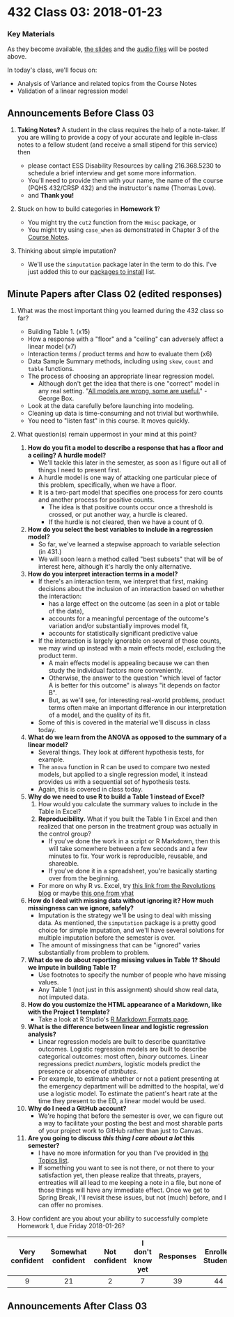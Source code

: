 # 432 Class 03: 2018-01-23

### Key Materials

As they become available, [the slides](https://github.com/THOMASELOVE/432-2018/tree/master/slides/class03) and the [audio files](https://github.com/THOMASELOVE/432-2018/tree/master/slides/class03) will be posted above.

In today's class, we'll focus on:
+ Analysis of Variance and related topics from the Course Notes
+ Validation of a linear regression model

## Announcements Before Class 03

1. **Taking Notes?** A student in the class requires the help of a note-taker. If you are willing to provide a copy of your accurate and legible in-class notes to a fellow student (and receive a small stipend for this service) then 
    + please contact ESS Disability Resources by calling 216.368.5230 to schedule a brief interview and get some more information.
    + You'll need to provide them with your name, the name of the course (PQHS 432/CRSP 432) and the instructor's name (Thomas Love). 
    + and **Thank you!**

2. Stuck on how to build categories in **Homework 1**?
    + You might try the `cut2` function from the `Hmisc` package, or
    + You might try using `case_when` as demonstrated in Chapter 3 of the [Course Notes](https://thomaselove.github.io/432-notes/).

3. Thinking about simple imputation?
    + We'll use the `simputation` package later in the term to do this. I've just added this to our [packages to install](https://github.com/THOMASELOVE/432-2018/blob/master/data-and-code/PACKAGES.MD) list.

## **Minute Papers** after Class 02 (edited responses)

1. What was the most important thing you learned during the 432 class so far?
    - Building Table 1. (x15)
    - How a response with a "floor" and a "ceiling" can adversely affect a linear model (x7)
    - Interaction terms / product terms and how to evaluate them (x6)
    - Data Sample Summary methods, including using `skew`, `count` and `table` functions. 
    - The process of choosing an appropriate linear regression model.
        + Although don't get the idea that there is one "correct" model in any real setting. "[All models are wrong, some are useful.](https://en.wikipedia.org/wiki/All_models_are_wrong)" - George Box.
    - Look at the data carefully before launching into modeling. 
    - Cleaning up data is time-consuming and not trivial but worthwhile.
    - You need to "listen fast" in this course. It moves quickly.
    
2. What question(s) remain uppermost in your mind at this point?
    1. **How do you fit a model to describe a response that has a floor and a ceiling? A hurdle model?**
        + We'll tackle this later in the semester, as soon as I figure out all of things I need to present first. 
        + A hurdle model is one way of attacking one particular piece of this problem, specifically, when we have a floor.
        + It is a two-part model that specifies one process for zero counts and another process for positive counts. 
            + The idea is that positive counts occur once a threshold is crossed, or put another way, a hurdle is cleared. 
            + If the hurdle is not cleared, then we have a count of 0.
    2. **How do you select the best variables to include in a regression model?**
        + So far, we've learned a stepwise approach to variable selection (in 431.) 
        + We will soon learn a method called "best subsets" that will be of interest here, although it's hardly the only alternative.
    3. **How do you interpret interaction terms in a model?**
        + If there's an interaction term, we interpret that first, making decisions about the inclusion of an interaction based on whether the interaction:
            - has a large effect on the outcome (as seen in a plot or table of the data),
            - accounts for a meaningful percentage of the outcome's variation and/or substantially improves model fit,
            - accounts for statistically significant predictive value
        + If the interaction is largely ignorable on several of those counts, we may wind up instead with a main effects model, excluding the product term. 
            - A main effects model is appealing because we can then study the individual factors more conveniently. 
            - Otherwise, the answer to the question "which level of factor A is better for this outcome" is always "it depends on factor B".
            - But, as we'll see, for interesting real-world problems, product terms often make an important difference in our interpretation of a model, and the quality of its fit.
        + Some of this is covered in the material we'll discuss in class today.
    4. **What do we learn from the ANOVA as opposed to the summary of a linear model?**
        + Several things. They look at different hypothesis tests, for example.
        + The `anova` function in R can be used to compare two nested models, but applied to a single regression model, it instead provides us with a sequential set of hypothesis tests. 
        + Again, this is covered in class today.
    5. **Why do we need to use R to build a Table 1 instead of Excel?**
        1. How would you calculate the summary values to include in the Table in Excel?
        2. **Reproducibility.** What if you built the Table 1 in Excel and then realized that one person in the treatment group was actually in the control group? 
            - If you've done the work in a script or R Markdown, then this will take somewhere between a few seconds and a few minutes to fix. Your work is reproducible, reusable, and shareable.
            - If you've done it in a spreadsheet, you're basically starting over from the beginning.
        - For more on why R vs. Excel, try [this link from the Revolutions blog](http://blog.revolutionanalytics.com/2014/10/why-r-is-better-than-excel.html) or maybe [this one from yhat](http://blog.yhat.com/posts/R-for-excel-users.html) 
    6. **How do I deal with missing data without ignoring it? How much missingness can we ignore, safely?**
        - Imputation is the strategy we'll be using to deal with missing data. As mentioned, the `simputation` package is a pretty good choice for simple imputation, and we'll have several solutions for multiple imputation before the semester is over.
        - The amount of missingness that can be "ignored" varies substantially from problem to problem.
    7. **What do we do about reporting missing values in Table 1? Should we impute in building Table 1?**
        - Use footnotes to specify the number of people who have missing values.
        - Any Table 1 (not just in this assignment) should show real data, not imputed data.
    8. **How do you customize the HTML appearance of a Markdown, like with the Project 1 template?**
        - Take a look at R Studio's [R Markdown Formats page](http://rmarkdown.rstudio.com/formats.html).
    9. **What is the difference between linear and logistic regression analysis?**
        - Linear regression models are built to describe quantitative outcomes. Logistic regression models are built to describe categorical outcomes: most often, *binary* outcomes. Linear regressions predict *numbers*, logistic models predict the presence or absence of *attributes*.
        - For example, to estimate whether or not a patient presenting at the emergency department will be admitted to the hospital, we'd use a logistic model. To estimate the patient's heart rate at the time they present to the ED, a linear model would be used.
    10. **Why do I need a GitHub account?**
        + We're hoping that before the semester is over, we can figure out a way to facilitate your posting the best and most sharable parts of your project work to GitHub rather than just to Canvas.
    11. **Are you going to discuss *this thing I care about a lot* this semester?**
        + I have no more information for you than I've provided in [the Topics list](https://github.com/THOMASELOVE/432-2018/blob/master/TOPICS.md). 
        + If something you want to see is not there, or not there to your satisfaction yet, then please realize that threats, prayers, entreaties will all lead to me keeping a note in a file, but none of those things will have any immediate effect. Once we get to Spring Break, I'll revisit these issues, but not (much) before, and I can offer no promises.

3. How confident are you about your ability to successfully complete Homework 1, due Friday 2018-01-26?

Very confident | Somewhat confident | Not confident | I don't know yet | Responses | Enrolled Students
:-------------: | :-------------: | :-------------: | :-------------: | :-------------: | :-------------:
9 | 21 | 2 | 7 | 39 | 44


## Announcements After Class 03
